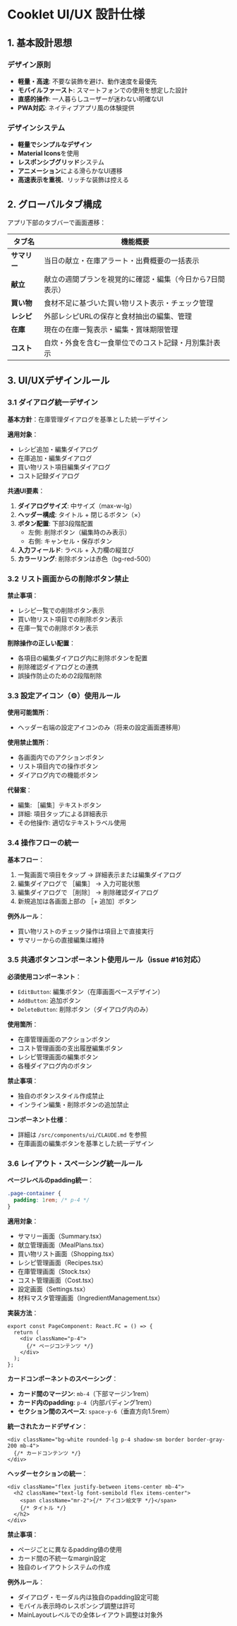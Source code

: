 # Cooklet UI/UX 設計仕様

## 1. 基本設計思想

### デザイン原則
- **軽量・高速**: 不要な装飾を避け、動作速度を最優先
- **モバイルファースト**: スマートフォンでの使用を想定した設計
- **直感的操作**: 一人暮らしユーザーが迷わない明確なUI
- **PWA対応**: ネイティブアプリ風の体験提供

### デザインシステム
- **軽量でシンプルなデザイン**
- **Material Icons**を使用
- **レスポンシブグリッド**システム
- **アニメーション**による滑らかなUI遷移
- **高速表示を重視**、リッチな装飾は控える

## 2. グローバルタブ構成

アプリ下部のタブバーで画面遷移：

| タブ名 | 機能概要 |
|--------|----------|
| **サマリー** | 当日の献立・在庫アラート・出費概要の一括表示 |
| **献立** | 献立の週間プランを視覚的に確認・編集（今日から7日間表示） |
| **買い物** | 食材不足に基づいた買い物リスト表示・チェック管理 |
| **レシピ** | 外部レシピURLの保存と食材抽出の編集、管理 |
| **在庫** | 現在の在庫一覧表示・編集・賞味期限管理 |
| **コスト** | 自炊・外食を含む一食単位でのコスト記録・月別集計表示 |

## 3. UI/UXデザインルール

### 3.1 ダイアログ統一デザイン
**基本方針**：在庫管理ダイアログを基準とした統一デザイン

**適用対象**：
- レシピ追加・編集ダイアログ
- 在庫追加・編集ダイアログ
- 買い物リスト項目編集ダイアログ
- コスト記録ダイアログ

**共通UI要素**：
1. **ダイアログサイズ**: 中サイズ（max-w-lg）
2. **ヘッダー構成**: タイトル + 閉じるボタン（×）
3. **ボタン配置**: 下部3段階配置
   - 左側: 削除ボタン（編集時のみ表示）
   - 右側: キャンセル・保存ボタン
4. **入力フィールド**: ラベル + 入力欄の縦並び
5. **カラーリング**: 削除ボタンは赤色（bg-red-500）

### 3.2 リスト画面からの削除ボタン禁止
**禁止事項**：
- レシピ一覧での削除ボタン表示
- 買い物リスト項目での削除ボタン表示
- 在庫一覧での削除ボタン表示

**削除操作の正しい配置**：
- 各項目の編集ダイアログ内に削除ボタンを配置
- 削除確認ダイアログとの連携
- 誤操作防止のための2段階削除

### 3.3 設定アイコン（⚙️）使用ルール
**使用可能箇所**：
- ヘッダー右端の設定アイコンのみ（将来の設定画面遷移用）

**使用禁止箇所**：
- 各画面内でのアクションボタン
- リスト項目内での操作ボタン
- ダイアログ内での機能ボタン

**代替案**：
- 編集: ［編集］テキストボタン
- 詳細: 項目タップによる詳細表示
- その他操作: 適切なテキストラベル使用

### 3.4 操作フローの統一
**基本フロー**：
1. 一覧画面で項目をタップ → 詳細表示または編集ダイアログ
2. 編集ダイアログで ［編集］ → 入力可能状態
3. 編集ダイアログで ［削除］ → 削除確認ダイアログ
4. 新規追加は各画面上部の ［+ 追加］ボタン

**例外ルール**：
- 買い物リストのチェック操作は項目上で直接実行
- サマリーからの直接編集は維持

### 3.5 共通ボタンコンポーネント使用ルール（issue #16対応）
**必須使用コンポーネント**：
- `EditButton`: 編集ボタン（在庫画面ベースデザイン）
- `AddButton`: 追加ボタン
- `DeleteButton`: 削除ボタン（ダイアログ内のみ）

**使用箇所**：
- 在庫管理画面のアクションボタン
- コスト管理画面の支出履歴編集ボタン
- レシピ管理画面の編集ボタン
- 各種ダイアログ内のボタン

**禁止事項**：
- 独自のボタンスタイル作成禁止
- インライン編集・削除ボタンの追加禁止

**コンポーネント仕様**：
- 詳細は `/src/components/ui/CLAUDE.md` を参照
- 在庫画面の編集ボタンを基準とした統一デザイン

### 3.6 レイアウト・スペーシング統一ルール

**ページレベルのpadding統一**：
```css
.page-container {
  padding: 1rem; /* p-4 */
}
```

**適用対象**：
- サマリー画面（Summary.tsx）
- 献立管理画面（MealPlans.tsx）
- 買い物リスト画面（Shopping.tsx）
- レシピ管理画面（Recipes.tsx）
- 在庫管理画面（Stock.tsx）
- コスト管理画面（Cost.tsx）
- 設定画面（Settings.tsx）
- 材料マスタ管理画面（IngredientManagement.tsx）

**実装方法**：
```tsx
export const PageComponent: React.FC = () => {
  return (
    <div className="p-4">
      {/* ページコンテンツ */}
    </div>
  );
};
```

**カードコンポーネントのスペーシング**：
- **カード間のマージン**: `mb-4`（下部マージン1rem）
- **カード内のpadding**: `p-4`（内部パディング1rem）
- **セクション間のスペース**: `space-y-6`（垂直方向1.5rem）

**統一されたカードデザイン**：
```tsx
<div className="bg-white rounded-lg p-4 shadow-sm border border-gray-200 mb-4">
  {/* カードコンテンツ */}
</div>
```

**ヘッダーセクションの統一**：
```tsx
<div className="flex justify-between items-center mb-4">
  <h2 className="text-lg font-semibold flex items-center">
    <span className="mr-2">{/* アイコン絵文字 */}</span>
    {/* タイトル */}
  </h2>
</div>
```

**禁止事項**：
- ページごとに異なるpadding値の使用
- カード間の不統一なmargin設定
- 独自のレイアウトシステムの作成

**例外ルール**：
- ダイアログ・モーダル内は独自のpadding設定可能
- モバイル表示時のレスポンシブ調整は許可
- MainLayoutレベルでの全体レイアウト調整は対象外
